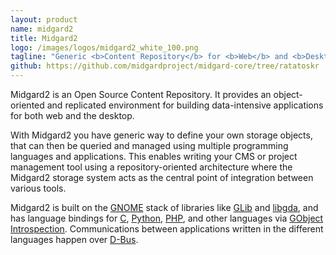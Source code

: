 ```yaml
---
layout: product
name: midgard2
title: Midgard2
logo: /images/logos/midgard2_white_100.png
tagline: "Generic <b>Content Repository</b> for <b>Web</b> and <b>Desktop applications</b>"
github: https://github.com/midgardproject/midgard-core/tree/ratatoskr 
---
```

Midgard2 is an Open Source Content Repository. It provides an object-oriented and replicated environment for building data-intensive applications for both web and the desktop.

With Midgard2 you have generic way to define your own storage objects, that can then be queried and managed using multiple programming languages and applications. This enables writing your CMS or project management tool using a repository-oriented architecture where the Midgard2 storage system acts as the central point of integration between various tools.

Midgard2 is built on the [GNOME](http://www.gnome.org/) stack of libraries like [GLib](http://en.wikipedia.org/wiki/GLib) and [libgda](http://www.gnome-db.org/), and has language bindings for [C](http://en.wikipedia.org/wiki/C_%28programming_language%29), [Python](http://python.org/), [PHP](http://php.net/), and other languages via [GObject Introspection](http://live.gnome.org/GObjectIntrospection/). Communications between applications written in the different languages happen over [D-Bus](http://www.freedesktop.org/wiki/Software/dbus).
